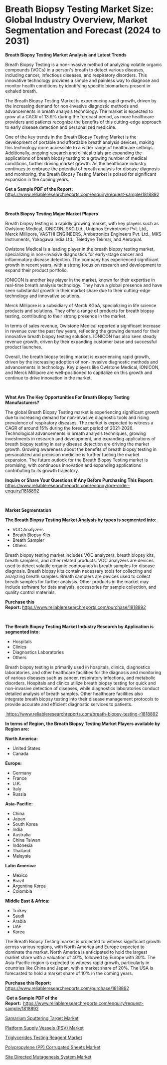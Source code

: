 <p><h1>Breath Biopsy Testing Market Size: Global Industry Overview, Market Segmentation and Forecast (2024 to 2031)</h1></p><p><strong>Breath Biopsy Testing Market Analysis and Latest Trends</strong></p>
<p><p>Breath Biopsy Testing is a non-invasive method of analyzing volatile organic compounds (VOCs) in a person's breath to detect various diseases, including cancer, infectious diseases, and respiratory disorders. This innovative technology provides a simple and painless way to diagnose and monitor health conditions by identifying specific biomarkers present in exhaled breath.</p><p>The Breath Biopsy Testing Market is experiencing rapid growth, driven by the increasing demand for non-invasive diagnostic methods and advancements in breath analysis technology. The market is expected to grow at a CAGR of 13.9% during the forecast period, as more healthcare providers and patients recognize the benefits of this cutting-edge approach to early disease detection and personalized medicine.</p><p>One of the key trends in the Breath Biopsy Testing Market is the development of portable and affordable breath analysis devices, making this technology more accessible to a wider range of healthcare settings. Additionally, ongoing research and clinical trials are expanding the applications of breath biopsy testing to a growing number of medical conditions, further driving market growth. As the healthcare industry continues to embrace the potential of breath analysis for disease diagnosis and monitoring, the Breath Biopsy Testing Market is poised for significant expansion in the coming years.</p></p>
<p><strong>Get a Sample PDF of the Report:&nbsp;</strong> <a href="https://www.reliableresearchreports.com/enquiry/request-sample/1818892">https://www.reliableresearchreports.com/enquiry/request-sample/1818892</a></p>
<p>&nbsp;</p>
<p><strong>Breath Biopsy Testing Major Market Players</strong></p>
<p><p>Breath biopsy testing is a rapidly growing market, with key players such as Owlstone Medical, IONICON, SKC Ltd., Uniphos Envirotronic Pvt. Ltd., Merck Millipore, VASTHI ENGINEERS, Ambetronics Engineers Pvt. Ltd., MKS Instruments, Yokogawa India Ltd., Teledyne Tekmar, and Aeroqual.</p><p>Owlstone Medical is a leading player in the breath biopsy testing market, specializing in non-invasive diagnostics for early-stage cancer and inflammatory disease detection. The company has experienced significant growth in recent years, with a strong focus on research and development to expand their product portfolio.</p><p>IONICON is another key player in the market, known for their expertise in real-time breath analysis technology. They have a global presence and have seen substantial growth in their market share due to their cutting-edge technology and innovative solutions.</p><p>Merck Millipore is a subsidiary of Merck KGaA, specializing in life science products and solutions. They offer a range of products for breath biopsy testing, contributing to their strong presence in the market.</p><p>In terms of sales revenue, Owlstone Medical reported a significant increase in revenue over the past few years, reflecting the growing demand for their innovative breath biopsy testing solutions. IONICON has also seen steady revenue growth, driven by their expanding customer base and successful product launches.</p><p>Overall, the breath biopsy testing market is experiencing rapid growth, driven by the increasing adoption of non-invasive diagnostic methods and advancements in technology. Key players like Owlstone Medical, IONICON, and Merck Millipore are well-positioned to capitalize on this growth and continue to drive innovation in the market.</p></p>
<p>&nbsp;</p>
<p><strong>What Are The Key Opportunities For Breath Biopsy Testing Manufacturers?</strong></p>
<p><p>The global Breath Biopsy Testing market is experiencing significant growth due to increasing demand for non-invasive diagnostic tools and rising prevalence of respiratory diseases. The market is expected to witness a CAGR of around 15% during the forecast period of 2021-2026. Technological advancements in breath analysis techniques, growing investments in research and development, and expanding applications of breath biopsy testing in early disease detection are driving the market growth. Growing awareness about the benefits of breath biopsy testing in personalized and precision medicine is further fueling the market expansion. The future outlook for the Breath Biopsy Testing market is promising, with continuous innovation and expanding applications contributing to its growth trajectory.</p></p>
<p><strong>Inquire or Share Your Questions If Any Before Purchasing This Report:</strong> <a href="https://www.reliableresearchreports.com/enquiry/pre-order-enquiry/1818892">https://www.reliableresearchreports.com/enquiry/pre-order-enquiry/1818892</a></p>
<p>&nbsp;</p>
<p><strong>Market Segmentation</strong></p>
<p><strong>The Breath Biopsy Testing Market Analysis by types is segmented into:</strong></p>
<p><ul><li>VOC Analyzers</li><li>Breath Biopsy Kits</li><li>Breath Sampler</li><li>Others</li></ul></p>
<p><p>Breath biopsy testing market includes VOC analyzers, breath biopsy kits, breath samplers, and other related products. VOC analyzers are devices used to detect volatile organic compounds in breath samples for disease diagnosis. Breath biopsy kits contain necessary tools for collecting and analyzing breath samples. Breath samplers are devices used to collect breath samples for further analysis. Other products in the market may include software for data analysis, accessories for sample collection, and quality control materials.</p></p>
<p><strong>Purchase this Report:&nbsp;</strong><a href="https://www.reliableresearchreports.com/purchase/1818892">https://www.reliableresearchreports.com/purchase/1818892</a></p>
<p>&nbsp;</p>
<p><strong>The Breath Biopsy Testing Market Industry Research by Application is segmented into:</strong></p>
<p><ul><li>Hospitals</li><li>Clinics</li><li>Diagnostics Laboratories</li><li>Others</li></ul></p>
<p><p>Breath biopsy testing is primarily used in hospitals, clinics, diagnostics laboratories, and other healthcare facilities for the diagnosis and monitoring of various diseases such as cancer, respiratory infections, and metabolic disorders. Hospitals and clinics utilize breath biopsy testing for quick and non-invasive detection of diseases, while diagnostics laboratories conduct detailed analysis of breath samples. Other healthcare facilities also integrate breath biopsy testing into their disease management protocols to provide accurate and efficient diagnostic services to patients.</p></p>
<p><a href="https://www.reliableresearchreports.com/breath-biopsy-testing-r1818892">&nbsp;https://www.reliableresearchreports.com/breath-biopsy-testing-r1818892</a></p>
<p><strong>In terms of Region, the Breath Biopsy Testing Market Players available by Region are:</strong></p>
<p>
    <p> <strong> North America: </strong>
        <ul>
            <li>United States</li>
            <li>Canada</li>
        </ul>
        </p> 
    <p> <strong> Europe: </strong>
        <ul>
            <li>Germany</li>
            <li>France</li>
            <li>U.K.</li>
            <li>Italy</li>
            <li>Russia</li>
        </ul>
        </p> 
    <p> <strong> Asia-Pacific: </strong>
        <ul>
            <li>China</li>
            <li>Japan</li>
            <li>South Korea</li>
            <li>India</li>
            <li>Australia</li>
            <li>China Taiwan</li>
            <li>Indonesia</li>
            <li>Thailand</li>
            <li>Malaysia</li>
        </ul>
        </p> 
    <p> <strong> Latin America: </strong>
        <ul>
            <li>Mexico</li>
            <li>Brazil</li>
            <li>Argentina Korea</li>
            <li>Colombia</li>
        </ul>
        </p> 
    <p> <strong> Middle East & Africa: </strong>
        <ul>
            <li>Turkey</li>
            <li>Saudi</li>
            <li>Arabia</li>
            <li>UAE</li>
            <li>Korea</li>
        </ul>
    </p>
    </p>
<p><p>The Breath Biopsy Testing market is projected to witness significant growth across various regions, with North America and Europe expected to dominate the market. North America is anticipated to hold the largest market share with a valuation of 40%, followed by Europe with 30%. The Asia-Pacific region is expected to witness rapid growth, particularly in countries like China and Japan, with a market share of 20%. The USA is forecasted to hold a market share of 10% in the coming years.</p></p>
<p><strong>Purchase this Report: </strong><a href="https://www.reliableresearchreports.com/purchase/1818892">https://www.reliableresearchreports.com/purchase/1818892</a></p>
<p>&nbsp;<strong>Get a Sample PDF of the Report:&nbsp;&nbsp;</strong><a href="https://www.reliableresearchreports.com/enquiry/request-sample/1818892">https://www.reliableresearchreports.com/enquiry/request-sample/1818892</a></p>
<p><strong></strong></p>
<p><p><a href="https://issuu.com/reportprime-2/docs/samarium-sputtering-target-market-size-2030.pptx">Samarium Sputtering Target Market</a></p><p><a href="https://view.publitas.com/reportprime-1/platform-supply-vessels-psv-market-report-reveals-the-latest-trends-and-growth-opportunities-of-this-market/">Platform Supply Vessels (PSV) Market</a></p><p><a href="https://github.com/Alonsoolds3wq1d81czn8rbol/Market-Research-Report-List-2/blob/main/triglycerides-testing-reagent-market.md">Triglycerides Testing Reagent Market</a></p><p><a href="https://issuu.com/reportprime-2/docs/polypropylene-pp-corrugated-sheets-market-size-203">Polypropylene (PP) Corrugated Sheets Market</a></p><p><a href="https://github.com/yemakinde/Market-Research-Report-List-2/blob/main/site-directed-mutagenesis-system-market.md">Site Directed Mutagenesis System Market</a></p></p>